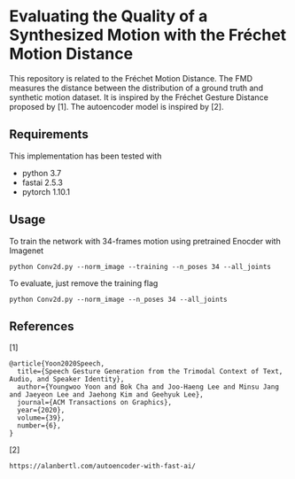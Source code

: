 # Evaluating the Quality of a Synthesized Motion with the Fréchet Motion Distance
This repository is related to the Fréchet Motion Distance. The FMD measures the distance between the distribution of a ground truth and synthetic motion dataset. It is inspired by the Fréchet Gesture Distance proposed by [1]. The autoencoder model is inspired by [2].

## Requirements
This implementation has been tested with 
- python 3.7
- fastai 2.5.3
- pytorch 1.10.1
## Usage
To train the network with 34-frames motion using pretrained Enocder with Imagenet
```
python Conv2d.py --norm_image --training --n_poses 34 --all_joints
```
To evaluate, just remove the training flag
```
python Conv2d.py --norm_image --n_poses 34 --all_joints
```

## References
[1]
```
@article{Yoon2020Speech,
  title={Speech Gesture Generation from the Trimodal Context of Text, Audio, and Speaker Identity},
  author={Youngwoo Yoon and Bok Cha and Joo-Haeng Lee and Minsu Jang and Jaeyeon Lee and Jaehong Kim and Geehyuk Lee},
  journal={ACM Transactions on Graphics},
  year={2020},
  volume={39},
  number={6},
}
``` 
[2]
```
https://alanbertl.com/autoencoder-with-fast-ai/
```
